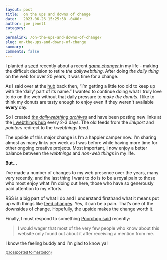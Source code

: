 ```yaml
---
layout: post
title:  on the ups and downs of change
date:   2023-06-26 15:25:38 -0400r
author: joe jenett
category:
  -  
permalink: /on-the-ups-and-downs-of-change/
slug: on-the-ups-and-downs-of-change
summary: 
comments: false
---
```

<p>I planted a <a href="https://ideas.joejenett.com/#new%20direction">seed</a> recently about a recent <a href="https://dwt-archives.joejenett.com/announcement/"><em>game changer</em> </a> in my life - making the difficult decision to retire <em>the dailywebthing</em>. After doing <em>the daily thing</em> on the web for over 20 years, it was time for a change. 
</p> 
<p>
As I said over at the <a href="https://iwebthings.joejenett.com/notes-from-the-hub-04-10-23/">hub</a> back then, “I’m getting a little too old to keep up with the ‘daily’ part of its name.” I wanted to continue doing what I truly love to do on the web without that daily pressure to <em>make the donuts</em>. I like to think my donuts are tasty enough to enjoy even if they weren't available <strong>every</strong> day.
</p>
<p>
So I created <a href="https://dwt-archives.joejenett.com/"><em>the dailywebthing archives</em></a> and have been posting new links at the <a href="https://iwebthings.joejenett.com/">i.webthings hub</a> every 2-3 days. The old feeds from the <em>linkport</em> and <em>pointers</em>  redirect to the <em>i.webthings</em> feed.
</p>
<p>
The upside of this major change is I’m a happier camper now. I’m sharing almost as many links per week as I was before while having more time for other ongoing creative projects. Most important, I now enjoy a better balance between the <em>webthings</em> and <em>non-web things</em> in my life. 
</p>
<p>
<strong>But...</strong>
</p>
<p>I’ve made a number of changes to my web presence over the years, many very recently, and the last thing I want to do is to be a royal pain to those who most enjoy what I’m doing out here, those who have so generously paid attention to my efforts.  
</p>
<p>
RSS is a big part of what I do and I understand firsthand what it means put up with things like <a href="https://www.unseensounds.com/weblog/posts/2023/2023-05-29-constant-change.html">feed changes</a>. Yes, it can be a pain. That’s one of the downsides of change. Hopefully, the upside makes the change worth it. 
</p>
Finally, I must respond to something <a href="https://www.unseensounds.com/notes/2023/06/24/networking-with-mentions.html">Poorchop said</a> recently:
<blockquote><p>I would wager that most of the very few people who know about this website only found out about it after receiving a mention from me. </p></blockquote>
<p>I know the feeling buddy and I’m glad to know ya!</p>



<a href="https://brid.gy/publish/mastodon"><small>(crossposted to mastodon)</small></a>